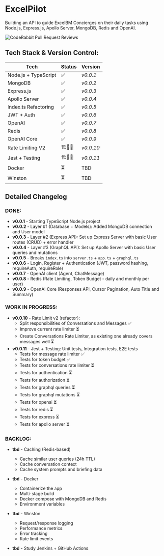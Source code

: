 # ExcelPilot

Building an API to guide ExcelBM Concierges on their daily tasks using Node.js, Express.js, Apollo Server, MongoDB, Redis and OpenAI.

![CodeRabbit Pull Request Reviews](https://img.shields.io/coderabbit/prs/github/lfariabr/excel-pilot)

## Tech Stack & Version Control:
| Tech | Status | Version |
| --- | --- | --- |
| Node.js + TypeScript | ✅ | _v0.0.1_ |
| MongoDB | ✅ | _v0.0.2_ |
| Express.js | ✅ | _v0.0.3_ |
| Apollo Server | ✅ | _v0.0.4_ |
| Index.ts Refactoring | ✅ | _v0.0.5_ |
| JWT + Auth | ✅ | _v0.0.6_ |
| OpenAI | ✅ | _v0.0.7_ |
| Redis | ✅ | _v0.0.8_ |
| OpenAI Core | ✅ | _v0.0.9_ |
| Rate Limiting V2 | 🏗️🧱🔨 | _v0.0.10_ |
| Jest + Testing | 🏗️🧱🔨 | _v0.0.11_ |
| Docker | ⏳ | TBD |
| Winston | ⏳ | TBD |

## **Detailed Changelog** 

### **DONE**:
- **v0.0.1** - Starting TypeScript Node.js project
- **v0.0.2** - Layer #1 (Database + Models): Added MongoDB connection and User model
- **v0.0.3** - Layer #2 (Express API): Set up Express Server with basic User routes (CRUD) + error handler
- **v0.0.4** - Layer #3 (GraphQL API): Set up Apollo Server with basic User queries and mutations
- **v0.0.5** - Breaks `index.ts` into `server.ts` + `app.ts` + `graphql.ts`
- **v0.0.6** - Login, Register + Authentication (JWT, password hashing, requireAuth, requireRole)
- **v0.0.7** - OpenAI client (Agent, ChatMessage)
- **v0.0.8** - Redis (Rate Limiting, Token Budget - daily and monthly per user)
- **v0.0.9** - OpenAI Core (Responses API, Cursor Pagination, Auto Title and Summary)

### **WORK IN PROGRESS**:
- **v0.0.10** - Rate Limit v2 (refactor):
    - Split responsibilities of Conversations and Messages ✅
    - Improve current rate limiter ⏳
    - Create Conversations Rate Limiter, as existing one already covers messages well ⏳
- **v0.0.11** - Jest + Testing: Unit tests, Integration tests, E2E tests
    - Tests for message rate limiter ✅
    - Tests for token budget ✅
    - Tests for conversations rate limiter ⏳
    - Tests for authentication ⏳
    - Tests for authorization ⏳
    - Tests for graphql queries ⏳
    - Tests for graphql mutations ⏳
    - Tests for openai ⏳
    - Tests for redis ⏳
    - Tests for express ⏳
    - Tests for apollo server ⏳

### **BACKLOG**:

- **tbd** - Caching (Redis-based)
    - Cache similar user queries (24h TTL)
    - Cache conversation context
    - Cache system prompts and briefing data

- **tbd** - Docker
    - Containerize the app
    - Multi-stage build
    - Docker compose with MongoDB and Redis
    - Environment variables

- **tbd** - Winston
    - Request/response logging
    - Performance metrics
    - Error tracking
    - Rate limit events

- **tbd** - Study Jenkins + GitHub Actions


